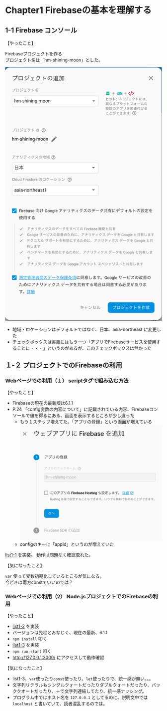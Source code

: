 # Chapter1 Firebaseの基本を理解する

## 1-1 Firebase コンソール

【やったこと】

Firebaseプロジェクトを作る  
プロジェクト名は「hm-shining-moon」とした。

![プロジェクト新規作成ダイアログ](./images/chapter1-fig1.png)

* 地域・ロケーションはデフォルトではなく、日本、asia-northeast に変更した
* チェックボックスは書籍にはもう一つ「アプリでFirebaseサービスを使用することに・・・」というのがあるが、このチェックボックスは無かった

## １-２ プロジェクトでのFirebaseの利用

### Webページでの利用（１） scriptタグで組み込む方法

【やったこと】

* Firebaseの現在の最新版は6.1.1
* P.24 「config変数の内容について」に記載されている内容、Firebaseコンソールで値を得るにある、画面を表示するところが少し違った
  * もう１ステップ増えてた。「アプリの登録」という画面が増えている
  ![アプリの登録画面](./images/chapter1-fig2.png)
  * configのキーに「appId」というのが増えていた

[list1-1](./code/chapter1-list1-1.html) を実装。 
動作は問題なく確認取れた。  

【気になったこと】

`var` 使って変数初期化しているところが気になる。  
今どきは両方constでいいのでは？  

### Webページでの利用（2） Node.jsプロジェクトでのFirebaseの利用

【やったこと】

* [list1-2](./code/chapter1-nodejs/package.json) を実装
* バージョンは先程とおなじく、現在の最新、6.1.1
* `npm install` 叩く
* [list1-3](./code/chapter1-nodejs/index.js) を実装
* `npm run start` 叩く
* http://127.0.0.1:3000/ にアクセスして動作確認

【気になったこと】

* list1-3、`var`使ったり`const`使ったり、`let`使ったりで、統一感が無い。。。
* 文字列リテラルもシングルクォートだったりダブルクォートだったり、バッククオートだったり、＋で文字列連結してたり、統一感ナッシング。
* プログラム中ではホスト名を `127.0.0.1` としてるのに、説明文中では `localhost` と書いていて、読者混乱するのでは。
